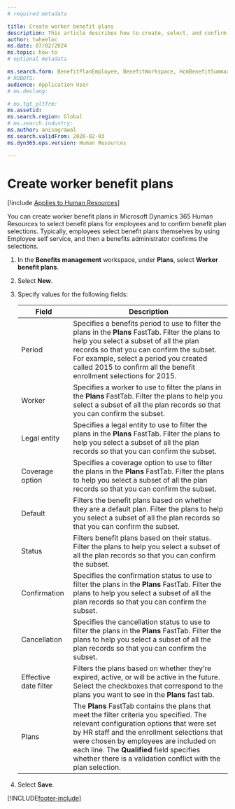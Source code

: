 ```yaml
---
# required metadata

title: Create worker benefit plans
description: This article describes how to create, select, and confirm worker benefit plans in Microsoft Dynamics 365 Human Resources.
author: twheeloc
ms.date: 07/02/2024
ms.topic: how-to
# optional metadata

ms.search.form: BenefitPlanEmployee, BenefitWorkspace, HcmBenefitSummaryPart
# ROBOTS: 
audience: Application User
# ms.devlang: 

# ms.tgt_pltfrm: 
ms.assetid: 
ms.search.region: Global
# ms.search.industry: 
ms.author: anisagrawal
ms.search.validFrom: 2020-02-03
ms.dyn365.ops.version: Human Resources

---
```


# Create worker benefit plans

[!include [Applies to Human Resources](../includes/applies-to-hr.md)]

You can create worker benefit plans in Microsoft Dynamics 365 Human Resources to select benefit plans for employees and to confirm benefit plan selections. Typically, employees select benefit plans themselves by using Employee self service, and then a benefits administrator confirms the selections. 

1. In the **Benefits management** workspace, under **Plans**, select **Worker benefit plans**.
2. Select **New**.
3. Specify values for the following fields:

   | Field | Description |
   | --- | --- |
   | Period | Specifies a benefits period to use to filter the plans in the **Plans** FastTab. Filter the plans to help you select a subset of all the plan records so that you can confirm the subset. For example, select a period you created called 2015 to confirm all the benefit enrollment selections for 2015. |
   | Worker | Specifies a worker to use to filter the plans in the **Plans** FastTab. Filter the plans to help you select a subset of all the plan records so that you can confirm the subset. |
   | Legal entity | Specifies a legal entity to use to filter the plans in the **Plans** FastTab. Filter the plans to help you select a subset of all the plan records so that you can confirm the subset. |
   | Coverage option | Specifies a coverage option to use to filter the plans in the **Plans** FastTab. Filter the plans to help you select a subset of all the plan records so that you can confirm the subset. |
   | Default | Filters the benefit plans based on whether they are a default plan. Filter the plans to help you select a subset of all the plan records so that you can confirm the subset. |
   | Status | Filters benefit plans based on their status. Filter the plans to help you select a subset of all the plan records so that you can confirm the subset. |
   | Confirmation | Specifies the confirmation status to use to filter the plans in the **Plans** FastTab. Filter the plans to help you select a subset of all the plan records so that you can confirm the subset. |
   | Cancellation | Specifies the cancellation status to use to filter the plans in the **Plans** FastTab. Filter the plans to help you select a subset of all the plan records so that you can confirm the subset. |
   | Effective date filter | Filters the plans based on whether they’re expired, active, or will be active in the future. Select the checkboxes that correspond to the plans you want to see in the **Plans** fast tab. |
   | Plans | The **Plans** FastTab contains the plans that meet the filter criteria you specified. The relevant configuration options that were set by HR staff and the enrollment selections that were chosen by employees are included on each line. The **Qualified** field specifies whether there is a validation conflict with the plan selection. |

4. Select **Save**.


[!INCLUDE[footer-include](../includes/footer-banner.md)]

